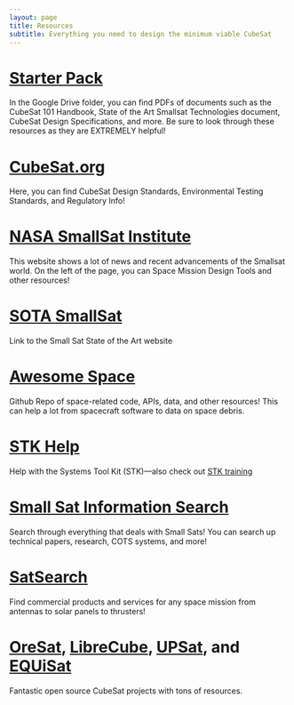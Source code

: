 ```yaml
---
layout: page
title: Resources
subtitle: Everything you need to design the minimum viable CubeSat
---
```


# [Starter Pack](https://drive.google.com/drive/folders/1MUro3YB3UnfPr0GEX-8lsGiKMZF1L15s?usp=sharing)
In the Google Drive folder, you can find PDFs of documents such as the CubeSat 101 Handbook, State of the Art Smallsat Technologies document, CubeSat Design Specifications, and more. Be sure to look through these resources as they are EXTREMELY helpful!

# [CubeSat.org](https://www.cubesat.org/cubesatinfo)
Here, you can find CubeSat Design Standards, Environmental Testing Standards,  and Regulatory Info!

# [NASA SmallSat Institute](https://www.nasa.gov/smallsat-institute)
This website shows a lot of news and recent advancements of the Smallsat world. On the left of the page, you can Space Mission Design Tools and other resources!

# [SOTA SmallSat](https://www.nasa.gov/smallsat-institute/sst-soa)
Link to the Small Sat State of the Art website

# [Awesome Space](https://github.com/orbitalindex/awesome-space)
Github Repo of space-related code, APIs, data, and other resources! This can help a lot from spacecraft software to data on space debris.

# [STK Help](https://help.agi.com/stk/)
Help with the Systems Tool Kit (STK)—also check out [STK training](https://www.agi.com/training-and-certification)

# [Small Sat Information Search](https://s3vi.ndc.nasa.gov/)
Search through everything that deals with Small Sats! You can search up technical papers, research, COTS systems, and more!

# [SatSearch](https://satsearch.co/)
Find commercial products and services for any space mission from antennas to solar panels to thrusters!

# [OreSat](https://github.com/oresat/getting-started/blob/master/README.md), [LibreCube](https://librecube.org), [UPSat](https://upsat.gr), and [EQUiSat](https://brownspace.org/equisat/)
Fantastic open source CubeSat projects with tons of resources.


